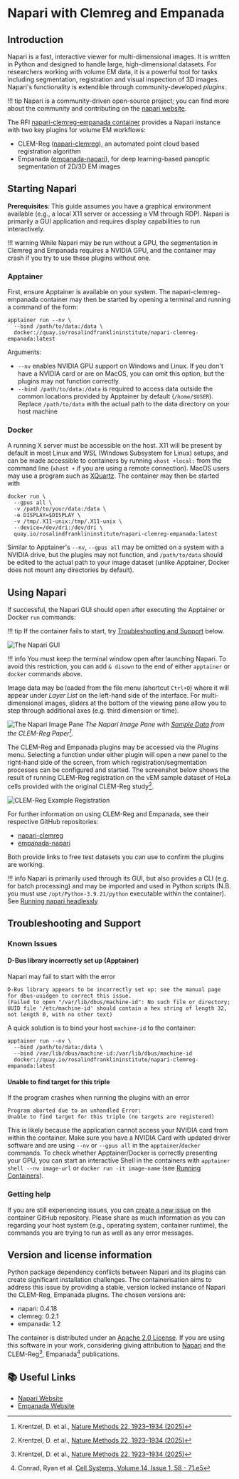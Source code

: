 # Napari with Clemreg and Empanada
## Introduction
Napari is a fast, interactive viewer for multi-dimensional images.
It is written in Python and designed to handle large, high-dimensional
datasets. 
For researchers working with volume EM data, it is a powerful tool for tasks
including segmentation, registration and visual inspection of 3D images.
Napari's functionality is extendible through community-developed *plugins*.

!!! tip
    Napari is a community-driven open-source project; you can find more about 
    the community and contributing on the [napari website](https://napari.org/stable/community/index.html).

The RFI [napari-clemreg-empanada container](https://quay.io/repository/rosalindfranklininstitute/napari-clemreg-empanada)
provides a Napari instance with two key plugins for volume EM
workflows:

- CLEM-Reg ([napari-clemreg](https://github.com/krentzd/napari-clemreg)),
  an automated point cloud based registration algorithm
- Empanada ([empanada-napari](https://github.com/volume-em/empanada-napari)),
  for deep learning-based panoptic segmentation of 2D/3D EM images

## Starting Napari
**Prerequisites**: 
This guide assumes you have a graphical environment available (e.g., a local X11
server or accessing a VM through RDP).  Napari is primarily a GUI application
and requires display capabilities to run interactively.

!!! warning
    While Napari may be run without a GPU, the segmentation in Clemreg and 
    Empanada requires a NVIDIA GPU, and the container may crash if you try to
    use these plugins without one.

### Apptainer
First, ensure Apptainer is available on your system. The napari-clemreg-empanada container
may then be started by opening a terminal and running a command of the form: 
```
apptainer run --nv \
  --bind /path/to/data:/data \
  docker://quay.io/rosalindfranklininstitute/napari-clemreg-empanada:latest
```
Arguments:

- `--nv` enables NVIDIA GPU support on Windows and Linux. If you don't have a
  NVIDIA card or are on MacOS, you can omit this option, but the plugins may
  not function correctly.
- `--bind /path/to/data:/data` is required to access data outside
  the common locations provided by Apptainer by default (`/home/$USER`). Replace 
  `/path/to/data` with the actual path to the data directory on your host
machine

### Docker
A running X server must be accessible on the host. X11 will be present by
default in most Linux and WSL (Windows Subsystem for Linux) setups, and can
be made accessible to containers by running `xhost +local:` from the command
line (`xhost +` if you are using a remote connection). 
MacOS users may use a program such as [XQuartz](https://www.xquartz.org/).
The container may then be started with
```
docker run \
  --gpus all \
  -v /path/to/your/data:/data \
  -e DISPLAY=$DISPLAY \
  -v /tmp/.X11-unix:/tmp/.X11-unix \
  --device=/dev/dri:/dev/dri \
  quay.io/rosalindfranklininstitute/napari-clemreg-empanada:latest
```
Similar to Apptainer's `--nv`,
 `--gpus all` may be omitted on a system with a NVIDIA drive, but the
plugins may not function, and `/path/to/data` should be edited 
to the actual path to your image dataset (unlike
Apptainer, Docker does not mount any directories by default).


## Using Napari
If successful, the Napari GUI should open after executing the Apptainer or
Docker `run` commands:

!!! tip
    If the container fails to start, try [Troubleshooting and Support](#troubleshooting-and-support)
    below.

![The Napari GUI](images/napari-gui-empty.png "The Napari GUI")

!!! info
    You must keep the terminal window open after launching Napari. 
    To avoid this restriction,
    you can add `& disown` to the end of either `apptainer` or `docker`
    commands above.

Image data may be loaded from the file menu (shortcut `Ctrl+O`) where it
will appear under *Layer List* on the left-hand side of the interface.
For multi-dimensional images, sliders at the bottom of the viewing pane
allow you to step through additional axes (e.g. third dimension or time).

![The Napari Image Pane](images/napari-image-pane.png "The Napari Image Pane")<!--{: style="width:80%"}-->
*The Napari Image Pane with [Sample Data](https://zenodo.org/records/7936982)
from the CLEM-Reg Paper[^1].*

[^1]: Krentzel, D. et al., [Nature Methods 22, 1923–1934 (2025)](https://www.nature.com/articles/s41592-025-02794-0)

The CLEM-Reg and Empanada plugins may be accessed via the *Plugins* menu.
Selecting a function under either plugin will open a new panel to the right-hand
side of the screen, from which registration/segmentation processes can be
configured and started. The screenshot below shows the result of running 
CLEM-Reg registration on the vEM sample dataset of HeLa cells provided with
the original CLEM-Reg study[^1].

![CLEM-Reg Example Registration](images/napari-clemreg.png "CLEM-Reg Example
Registration")


For further information on using CLEM-Reg and Empanada, see their respective
GitHub repositories:

- [napari-clemreg](https://github.com/krentzd/napari-clemreg)
- [empanada-napari](https://github.com/volume-em/empanada-napari)

Both provide links to free test datasets you can use to confirm the plugins
are working.

!!! info
    Napari is primarily used through its GUI, but also provides a CLI (e.g. for
    batch processing) and may be imported and used in Python scripts (N.B. you
    must use `/opt/Python-3.9.21/python` executable within the container). See
    [Running napari headlessly](https://napari.org/stable/howtos/headless.html)

## Troubleshooting and Support
### Known Issues
#### D-Bus library incorrectly set up (Apptainer)
Napari may fail to start with the error
```
D-Bus library appears to be incorrectly set up: see the manual page for dbus-uuidgen to correct this issue.
(Failed to open "/var/lib/dbus/machine-id": No such file or directory; UUID file '/etc/machine-id' should contain a hex string of length 32, not length 0, with no other text)
```
A quick solution is to bind your host `machine-id` to the container:
```
apptainer run --nv \
  --bind /path/to/data:/data \
  --bind /var/lib/dbus/machine-id:/var/lib/dbus/machine-id
  docker://quay.io/rosalindfranklininstitute/napari-clemreg-empanada:latest
```

#### Unable to find target for this triple
If the program crashes when running the plugins with an error
```
Program aborted due to an unhandled Error:
Unable to find target for this triple (no targets are registered)
```
This is likely because the application cannot access your NVIDIA card from
within the container. Make sure you have a NVIDIA Card with updated
driver software and are using `--nv` or `--gpus all` in the `apptainer`/`docker`
commands. To check whether Apptainer/Docker is correctly presenting your
GPU, you can start an interactive Shell in the containers with 
`apptainer shell --nv image-url` or `docker run -it image-name` 
(see [Running Containers](../intro/containers.md#running-containers)).

### Getting help
If you are still experiencing issues, you can 
[create a new issue](https://github.com/rosalindfranklininstitute/napari-clemreg-empanada/issues/new)
on the container GitHub repository. Please share as much information 
as you can regarding your host system (e.g., operating system, container runtime),
the commands you are trying to run as well as any error messages.

 
## Version and license information
Python package dependency conflicts between Napari and its plugins can create
significant installation challenges.  The containerisation aims to address this
issue by providing a stable, version locked instance of Napari the CLEM-Reg,
Empanada plugins. The chosen versions are:
 
- napari: 0.4.18
- clemreg: 0.2.1
- empanada: 1.2

The container is distributed under an [Apache 2.0 License](https://github.com/rosalindfranklininstitute/napari-clemreg-empanada?tab=Apache-2.0-1-ov-file).
If you are using this software in your work, considering 
giving attribution to [Napari](https://github.com/napari/napari/blob/main/CITATION.cff)
and the CLEM-Reg[^1], Empanada[^2] publications.

[^2]: Conrad, Ryan et al. [Cell Systems, Volume 14, Issue 1, 58 - 71.e5](https://www.cell.com/cell-systems/fulltext/S2405-4712(22)00494-X)

## 📚 Useful Links

- [Napari Website](https://napari.org/stable/community/index.html)
- [Empanada Website](https://empanada.readthedocs.io/en/latest/index.html)
